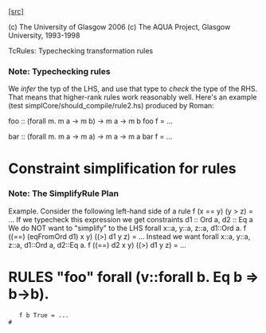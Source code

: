 [[src]](https://github.com/ghc/ghc/tree/master/compiler/typecheck/TcRules.hs)

(c) The University of Glasgow 2006
(c) The AQUA Project, Glasgow University, 1993-1998


TcRules: Typechecking transformation rules


### Note: Typechecking rules

We *infer* the typ of the LHS, and use that type to *check* the type of
the RHS.  That means that higher-rank rules work reasonably well. Here's
an example (test simplCore/should_compile/rule2.hs) produced by Roman:

   foo :: (forall m. m a -> m b) -> m a -> m b
   foo f = ...

   bar :: (forall m. m a -> m a) -> m a -> m a
   bar f = ...

# Constraint simplification for rules


### Note: The SimplifyRule Plan

Example.  Consider the following left-hand side of a rule
        f (x == y) (y > z) = ...
If we typecheck this expression we get constraints
        d1 :: Ord a, d2 :: Eq a
We do NOT want to "simplify" to the LHS
        forall x::a, y::a, z::a, d1::Ord a.
          f ((==) (eqFromOrd d1) x y) ((>) d1 y z) = ...
Instead we want
        forall x::a, y::a, z::a, d1::Ord a, d2::Eq a.
          f ((==) d2 x y) ((>) d1 y z) = ...

# RULES "foo" forall (v::forall b. Eq b => b->b).
       f b True = ...
    #